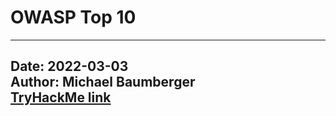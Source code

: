 # OWASP Top 10

---
Date: 2022-03-03  
Author: Michael Baumberger  
[TryHackMe link](https://tryhackme.com/room/owasptop10)
---

